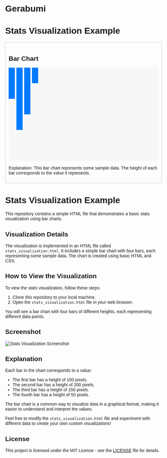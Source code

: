# Gerabumi

<!DOCTYPE html>
<html>
<head>
  <title>Stats Visualization</title>
  <style>
    body {
      font-family: Arial, sans-serif;
    }
    .chart-container {
      border: 1px solid #ccc;
      padding: 10px;
      margin: 20px auto;
      max-width: 600px;
    }
    .chart {
      background-color: #f7f7f7;
      height: 300px;
      width: 100%;
      display: flex;
    }
    .bar {
      width: 20px;
      margin-right: 5px;
      background-color: #007bff;
      display: inline-block;
    }
  </style>
</head>
<body>
  <h1>Stats Visualization Example</h1>
  <div class="chart-container">
    <h2>Bar Chart</h2>
    <div class="chart">
      <div class="bar" style="height: 100px;"></div>
      <div class="bar" style="height: 200px;"></div>
      <div class="bar" style="height: 150px;"></div>
      <div class="bar" style="height: 50px;"></div>
    </div>
    <p>Explanation: This bar chart represents some sample data. The height of each bar corresponds to the value it represents.</p>
  </div>
</body>
</html>

# Stats Visualization Example

This repository contains a simple HTML file that demonstrates a basic stats visualization using bar charts.

## Visualization Details

The visualization is implemented in an HTML file called `stats_visualization.html`. It includes a simple bar chart with four bars, each representing some sample data. The chart is created using basic HTML and CSS.

## How to View the Visualization

To view the stats visualization, follow these steps:

1. Clone this repository to your local machine.
2. Open the `stats_visualization.html` file in your web browser.

You will see a bar chart with four bars of different heights, each representing different data points.

## Screenshot

![Stats Visualization Screenshot](visualization_screenshot.png)

## Explanation

Each bar in the chart corresponds to a value:

- The first bar has a height of 100 pixels.
- The second bar has a height of 200 pixels.
- The third bar has a height of 150 pixels.
- The fourth bar has a height of 50 pixels.

The bar chart is a common way to visualize data in a graphical format, making it easier to understand and interpret the values.

Feel free to modify the `stats_visualization.html` file and experiment with different data to create your own custom visualizations!

## License

This project is licensed under the MIT License - see the [LICENSE](LICENSE) file for details.

